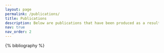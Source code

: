 ```yaml
---
layout: page
permalink: /publications/
title: Publications
description: Below are publications that have been produced as a result of my research. Also included is my PhD Thesis from which several papers are soon to be published. For details of In Prep papers, Conference Proceedings see the relevant sections of my CV. For further details of the PawPrint open source project see the relevant <a href='https://josullivan93.github.io/projects/pawprint_project/'>Project Page</a> or <a href='https://osf.io/kz6nw/'>The OSF Repository</a>.
nav: true
nav_order: 2
---
```


<!-- _pages/publications.md -->
<div class="publications">

{% bibliography %}

</div>
